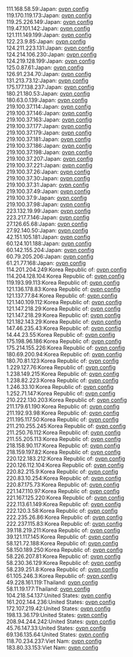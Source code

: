 111.168.58.59:Japan: [ovpn config](vpn/111_168_58_59.ovpn)  
119.170.119.173:Japan: [ovpn config](vpn/119_170_119_173.ovpn)  
119.25.226.149:Japan: [ovpn config](vpn/119_25_226_149.ovpn)  
119.47.101.142:Japan: [ovpn config](vpn/119_47_101_142.ovpn)  
121.111.149.199:Japan: [ovpn config](vpn/121_111_149_199.ovpn)  
122.23.9.85:Japan: [ovpn config](vpn/122_23_9_85.ovpn)  
124.211.223.131:Japan: [ovpn config](vpn/124_211_223_131.ovpn)  
124.214.106.230:Japan: [ovpn config](vpn/124_214_106_230.ovpn)  
124.219.128.199:Japan: [ovpn config](vpn/124_219_128_199.ovpn)  
125.0.87.61:Japan: [ovpn config](vpn/125_0_87_61.ovpn)  
126.91.234.70:Japan: [ovpn config](vpn/126_91_234_70.ovpn)  
131.213.73.12:Japan: [ovpn config](vpn/131_213_73_12.ovpn)  
175.177.138.237:Japan: [ovpn config](vpn/175_177_138_237.ovpn)  
180.21.180.53:Japan: [ovpn config](vpn/180_21_180_53.ovpn)  
180.63.0.139:Japan: [ovpn config](vpn/180_63_0_139.ovpn)  
219.100.37.114:Japan: [ovpn config](vpn/219_100_37_114.ovpn)  
219.100.37.146:Japan: [ovpn config](vpn/219_100_37_146.ovpn)  
219.100.37.163:Japan: [ovpn config](vpn/219_100_37_163.ovpn)  
219.100.37.177:Japan: [ovpn config](vpn/219_100_37_177.ovpn)  
219.100.37.179:Japan: [ovpn config](vpn/219_100_37_179.ovpn)  
219.100.37.181:Japan: [ovpn config](vpn/219_100_37_181.ovpn)  
219.100.37.186:Japan: [ovpn config](vpn/219_100_37_186.ovpn)  
219.100.37.198:Japan: [ovpn config](vpn/219_100_37_198.ovpn)  
219.100.37.207:Japan: [ovpn config](vpn/219_100_37_207.ovpn)  
219.100.37.221:Japan: [ovpn config](vpn/219_100_37_221.ovpn)  
219.100.37.26:Japan: [ovpn config](vpn/219_100_37_26.ovpn)  
219.100.37.30:Japan: [ovpn config](vpn/219_100_37_30.ovpn)  
219.100.37.31:Japan: [ovpn config](vpn/219_100_37_31.ovpn)  
219.100.37.49:Japan: [ovpn config](vpn/219_100_37_49.ovpn)  
219.100.37.9:Japan: [ovpn config](vpn/219_100_37_9.ovpn)  
219.100.37.98:Japan: [ovpn config](vpn/219_100_37_98.ovpn)  
223.132.19.99:Japan: [ovpn config](vpn/223_132_19_99.ovpn)  
223.217.7.146:Japan: [ovpn config](vpn/223_217_7_146.ovpn)  
27.126.65.68:Japan: [ovpn config](vpn/27_126_65_68.ovpn)  
27.92.140.50:Japan: [ovpn config](vpn/27_92_140_50.ovpn)  
42.151.105.181:Japan: [ovpn config](vpn/42_151_105_181.ovpn)  
60.124.101.188:Japan: [ovpn config](vpn/60_124_101_188.ovpn)  
60.142.155.204:Japan: [ovpn config](vpn/60_142_155_204.ovpn)  
60.79.205.206:Japan: [ovpn config](vpn/60_79_205_206.ovpn)  
61.21.77.168:Japan: [ovpn config](vpn/61_21_77_168.ovpn)  
114.201.204.249:Korea Republic of: [ovpn config](vpn/114_201_204_249.ovpn)  
114.204.128.104:Korea Republic of: [ovpn config](vpn/114_204_128_104.ovpn)  
119.193.99.113:Korea Republic of: [ovpn config](vpn/119_193_99_113.ovpn)  
121.136.178.83:Korea Republic of: [ovpn config](vpn/121_136_178_83.ovpn)  
121.137.77.84:Korea Republic of: [ovpn config](vpn/121_137_77_84.ovpn)  
121.140.109.112:Korea Republic of: [ovpn config](vpn/121_140_109_112.ovpn)  
121.147.218.29:Korea Republic of: [ovpn config](vpn/121_147_218_29.ovpn)  
121.147.218.29:Korea Republic of: [ovpn config](vpn/121_147_218_29.ovpn)  
121.182.143.29:Korea Republic of: [ovpn config](vpn/121_182_143_29.ovpn)  
147.46.235.43:Korea Republic of: [ovpn config](vpn/147_46_235_43.ovpn)  
14.44.23.55:Korea Republic of: [ovpn config](vpn/14_44_23_55.ovpn)  
175.198.96.186:Korea Republic of: [ovpn config](vpn/175_198_96_186.ovpn)  
175.214.155.226:Korea Republic of: [ovpn config](vpn/175_214_155_226.ovpn)  
180.69.200.94:Korea Republic of: [ovpn config](vpn/180_69_200_94.ovpn)  
180.70.81.123:Korea Republic of: [ovpn config](vpn/180_70_81_123.ovpn)  
1.229.127.76:Korea Republic of: [ovpn config](vpn/1_229_127_76.ovpn)  
1.238.149.215:Korea Republic of: [ovpn config](vpn/1_238_149_215.ovpn)  
1.238.82.223:Korea Republic of: [ovpn config](vpn/1_238_82_223.ovpn)  
1.246.33.10:Korea Republic of: [ovpn config](vpn/1_246_33_10.ovpn)  
1.252.71.147:Korea Republic of: [ovpn config](vpn/1_252_71_147.ovpn)  
210.222.130.203:Korea Republic of: [ovpn config](vpn/210_222_130_203.ovpn)  
211.179.61.190:Korea Republic of: [ovpn config](vpn/211_179_61_190.ovpn)  
211.192.93.98:Korea Republic of: [ovpn config](vpn/211_192_93_98.ovpn)  
211.195.117.50:Korea Republic of: [ovpn config](vpn/211_195_117_50.ovpn)  
211.210.255.245:Korea Republic of: [ovpn config](vpn/211_210_255_245.ovpn)  
211.250.76.112:Korea Republic of: [ovpn config](vpn/211_250_76_112.ovpn)  
211.55.205.113:Korea Republic of: [ovpn config](vpn/211_55_205_113.ovpn)  
218.158.90.117:Korea Republic of: [ovpn config](vpn/218_158_90_117.ovpn)  
218.159.197.82:Korea Republic of: [ovpn config](vpn/218_159_197_82.ovpn)  
220.122.183.212:Korea Republic of: [ovpn config](vpn/220_122_183_212.ovpn)  
220.126.112.104:Korea Republic of: [ovpn config](vpn/220_126_112_104.ovpn)  
220.82.215.9:Korea Republic of: [ovpn config](vpn/220_82_215_9.ovpn)  
220.83.10.254:Korea Republic of: [ovpn config](vpn/220_83_10_254.ovpn)  
220.87.175.73:Korea Republic of: [ovpn config](vpn/220_87_175_73.ovpn)  
221.147.110.97:Korea Republic of: [ovpn config](vpn/221_147_110_97.ovpn)  
221.167.125.220:Korea Republic of: [ovpn config](vpn/221_167_125_220.ovpn)  
222.113.61.149:Korea Republic of: [ovpn config](vpn/222_113_61_149.ovpn)  
222.120.3.58:Korea Republic of: [ovpn config](vpn/222_120_3_58.ovpn)  
222.235.26.86:Korea Republic of: [ovpn config](vpn/222_235_26_86.ovpn)  
222.237.115.83:Korea Republic of: [ovpn config](vpn/222_237_115_83.ovpn)  
39.118.219.211:Korea Republic of: [ovpn config](vpn/39_118_219_211.ovpn)  
39.121.117.145:Korea Republic of: [ovpn config](vpn/39_121_117_145.ovpn)  
58.121.72.188:Korea Republic of: [ovpn config](vpn/58_121_72_188.ovpn)  
58.150.189.250:Korea Republic of: [ovpn config](vpn/58_150_189_250.ovpn)  
58.226.207.81:Korea Republic of: [ovpn config](vpn/58_226_207_81.ovpn)  
58.230.36.129:Korea Republic of: [ovpn config](vpn/58_230_36_129.ovpn)  
58.239.251.8:Korea Republic of: [ovpn config](vpn/58_239_251_8.ovpn)  
61.105.246.3:Korea Republic of: [ovpn config](vpn/61_105_246_3.ovpn)  
49.228.161.119:Thailand: [ovpn config](vpn/49_228_161_119.ovpn)  
58.11.19.177:Thailand: [ovpn config](vpn/58_11_19_177.ovpn)  
104.218.54.137:United States: [ovpn config](vpn/104_218_54_137.ovpn)  
161.202.144.236:United States: [ovpn config](vpn/161_202_144_236.ovpn)  
172.107.219.42:United States: [ovpn config](vpn/172_107_219_42.ovpn)  
198.13.36.179:United States: [ovpn config](vpn/198_13_36_179.ovpn)  
208.94.244.242:United States: [ovpn config](vpn/208_94_244_242.ovpn)  
45.76.147.33:United States: [ovpn config](vpn/45_76_147_33.ovpn)  
69.136.135.64:United States: [ovpn config](vpn/69_136_135_64.ovpn)  
118.70.234.237:Viet Nam: [ovpn config](vpn/118_70_234_237.ovpn)  
183.80.33.153:Viet Nam: [ovpn config](vpn/183_80_33_153.ovpn)  
